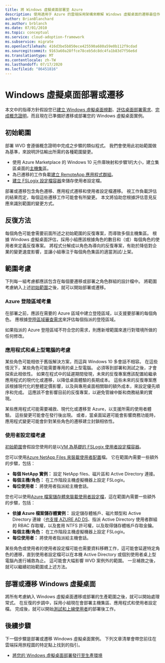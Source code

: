 ```yaml
---
title: 將 Windows 虛擬桌面部署至 Azure
description: 使用適用于 Azure 的雲端採用架構來瞭解 Windows 虛擬桌面的遷移最佳作法，以降低複雜度並將遷移程式標準化。
author: BrianBlanchard
ms.author: brblanch
ms.date: 07/01/2010
ms.topic: conceptual
ms.service: cloud-adoption-framework
ms.subservice: migrate
ms.openlocfilehash: 416d3be5b850ece425590a680a59e0b112f9cdad
ms.sourcegitcommit: 9163a60a28ffce78ceb5dc8dc4fa1b83d7f56e6d
ms.translationtype: MT
ms.contentlocale: zh-TW
ms.lasthandoff: 07/17/2020
ms.locfileid: "86451816"
---
```

<!-- cSpell:ignore NTFS Logix -->

# <a name="windows-virtual-desktop-deployment-or-migration"></a>Windows 虛擬桌面部署或遷移

本文中的指導方針假設您已[建立 Windows 虛擬桌面規劃](./plan.md)、[評估桌面部署需求](./migrate-assess.md)、[完成概念證明](./proof-of-concept.md)，而且現在已準備好遷移或部署您的 Windows 虛擬桌面實例。

## <a name="initial-scope"></a>初始範圍

部署 WVD 會遵循概念證明中完成之步驟的類似程式。 我們會使用此初始範圍做為基準，來說明評估輸出所需的各種範圍變更。

- 使用 Azure Marketplace 的 Windows 10 元件庫映射和步驟1的大小，建立集區桌面的[主機集](https://docs.microsoft.com/azure/virtual-desktop/create-host-pools-azure-marketplace)區。
- 為已遷移的工作負載[建立 RemoteApp 應用程式群組](https://docs.microsoft.com/azure/virtual-desktop/manage-app-groups#create-a-remoteapp-group)。
- [建立 FSLogix 設定檔容器](https://docs.microsoft.com/azure/virtual-desktop/create-host-pools-user-profile)來儲存使用者設定檔。

部署或遷移包含角色遷移、應用程式遷移和使用者設定檔遷移。 視工作負載評估的結果而定，每個這些遷移工作可能會有所變更。 本文將協助您根據評估意見反應來識別範圍的變更方式。

## <a name="iterative-methodology"></a>反復方法

每個角色可能會需要前面所述之初始範圍的反復專案，而導致多個主機集區。 根據 Windows 虛擬桌面評估，採用小組應該根據角色的數目和（或）每個角色的使用者來定義反復專案。 將程式分解成以角色為導向的反復專案，有助於降低對企業的變更速度影響，並讓小組專注于每個角色集區的適當測試/上架。

## <a name="scope-considerations"></a>範圍考慮

下列每一組考慮都應該包含在每個要遷移或部署之角色群組的設計檔中。 將範圍考慮納入上述[初始範圍](#initial-scope)之後，就可以開始部署或遷移。

### <a name="azure-landing-zone-considerations"></a>Azure 登陸區域考量

在部署之前，應該在需要的 Azure 區域中建立登陸區域，以支援要部署的每個角色。 應根據[登陸區域審查需求](./ready.md)來評估每個指派的登陸區域。

如果指派的 Azure 登陸區域不符合您的需求，則應新增範圍來進行對環境所做的任何修改。

### <a name="application-and-desktop-considerations"></a>應用程式和桌上型電腦的考慮

某些角色可能相依于舊版解決方案，而這與 Windows 10 多會話不相容。 在這些情況下，某些角色可能需要專用的桌上型電腦。 必須等到部署和測試之後，才會探索此相依性。 如果在程式中的延遲期間發現，未來的反復專案應該配置給繼承應用程式的現代化或遷移，以降低桌面體驗的長期成本。 這些未來的反復專案應該根據現代化的整體定價影響，以及與專用桌面相關聯的額外成本，來設定優先順序和完成。 這應該不會影響目前的反復專案，以避免管線中斷和商務結果的實現。

某些應用程式可能需要補救、現代化或遷移至 Azure，以支援所需的使用者體驗。 這些變更可能會在發行後出現。 或者，當桌面延遲可能會影響商務功能時，應用程式變更可能會針對某些角色的遷移建立封鎖相依性。

### <a name="user-profile-considerations"></a>使用者設定檔考慮

[初始範圍](#initial-scope)會假設您使用的是以[VM 為基礎的 FSLogix 使用者設定檔容器](https://docs.microsoft.com/azure/virtual-desktop/create-host-pools-user-profile)。

您可以使用[Azure NetApp Files 來裝載使用者配置](https://docs.microsoft.com/azure/virtual-desktop/create-fslogix-profile-container)檔。 它在範圍內需要一些額外的步驟，包括：

- **每個 NetApp 實例：** 設定 NetApp files、磁片區和 Active Directory 連接。
- **每個主機/角色：** 在工作階段主機虛擬機器上設定 FSLogix。
- **每位使用者：** 將使用者指派給主機會話。

您也可以使用[Azure 檔案儲存體來裝載使用者設定檔](https://docs.microsoft.com/azure/virtual-desktop/create-file-share)，這在範圍內需要一些額外的步驟，包括：

- **依據 Azure 檔案儲存體實例：** 設定儲存體帳戶、磁片類型和 Active Directory 連線（[也支援 AZURE AD DS](https://docs.microsoft.com/azure/virtual-desktop/create-profile-container-adds)、指派 Active Directory 使用者群組的 RBAC 存取權，以及套用 NTFS 許可權，以及取得儲存體帳戶存取金鑰。
- **每個主機/角色：** 在工作階段主機虛擬機器上設定 FSLogix。
- **每位使用者：** 將使用者指派給主機會話。

某些角色或使用者的使用者設定檔可能也需要資料移轉工作，這可能會延遲特定角色的遷移，直到使用者設定檔可以在本機 Active Directory 或個別使用者桌上型電腦內進行補救為止。 這可能會大幅影響 WVD 案例外的範圍。 一旦補救之後，就可以繼續初始範圍或上述方法。

## <a name="deploy-or-migrate-windows-virtual-desktop"></a>部署或遷移 Windows 虛擬桌面

將所有考慮納入 Windows 虛擬桌面遷移或部署的生產範圍之後，就可以開始處理常式。 在反復的步調中，採用小組現在會部署主機集區、應用程式和使用者設定檔。 完成後，就可以開始[測試和上線使用者](./migrate-release.md)的部署後工作。

## <a name="next-steps"></a>後續步驟

下一個步驟是部署或遷移 Windows 虛擬桌面實例。 下列文章清單會帶您前往在雲端採用旅程圖的特定點上找到的指引。

- [將您的 Windows 虛擬桌面部署發行至生產環境](./migrate-release.md)
